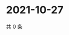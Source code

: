 # 2021-10-27

共 0 条

<!-- BEGIN WEIBO -->
<!-- 最后更新时间 Wed Oct 27 2021 11:15:21 GMT+0800 (China Standard Time) -->

<!-- END WEIBO -->
